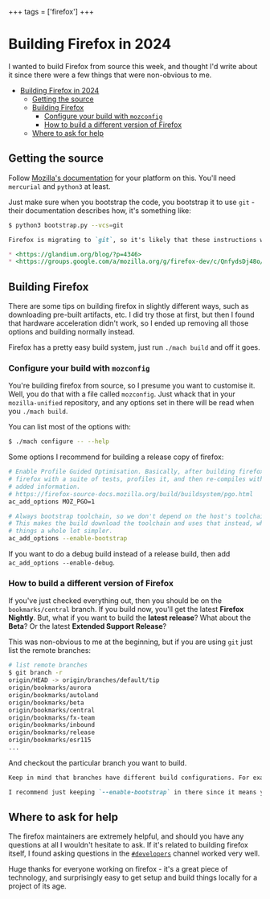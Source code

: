 +++
tags = ['firefox']
+++

# Building Firefox in 2024

I wanted to build Firefox from source this week, and thought I'd write about it since there were a few things that were non-obvious to me.

- [Building Firefox in 2024](#building-firefox-in-2024)
  - [Getting the source](#getting-the-source)
  - [Building Firefox](#building-firefox)
    - [Configure your build with `mozconfig`](#configure-your-build-with-mozconfig)
    - [How to build a different version of Firefox](#how-to-build-a-different-version-of-firefox)
  - [Where to ask for help](#where-to-ask-for-help)

## Getting the source

Follow [Mozilla's documentation](https://firefox-source-docs.mozilla.org/setup/index.html) for your platform on this. You'll need `mercurial` and `python3` at least.

Just make sure when you bootstrap the code, you bootstrap it to use `git` - their documentation describes how, it's something like:

```bash
$ python3 bootstrap.py --vcs=git
```

~~~md tip title="Firefox is officially migrating to git"
Firefox is migrating to `git`, so it's likely that these instructions will be out of date by the time you read this. More on that here:

* <https://glandium.org/blog/?p=4346>
* <https://groups.google.com/a/mozilla.org/g/firefox-dev/c/QnfydsDj48o/m/8WadV0_dBQAJ?pli=1>
~~~

## Building Firefox

There are some tips on building firefox in slightly different ways, such as downloading pre-built artifacts, etc. I did try those at first, but then I found that hardware acceleration didn't work, so I ended up removing all those options and building normally instead.

Firefox has a pretty easy build system, just run `./mach build` and off it goes.

### Configure your build with `mozconfig`

You're building firefox from source, so I presume you want to customise it. Well, you do that with a file called `mozconfig`. Just whack that in your `mozilla-unified` repository, and any options set in there will be read when you `./mach build`.

You can list most of the options with:

```bash title="List all configure options"
$ ./mach configure -- --help
```

Some options I recommend for building a release copy of firefox:

```bash title="Recommended options for a release build"
# Enable Profile Guided Optimisation. Basically, after building firefox, it runs
# firefox with a suite of tests, profiles it, and then re-compiles with that
# added information.
# https://firefox-source-docs.mozilla.org/build/buildsystem/pgo.html
ac_add_options MOZ_PGO=1

# Always bootstrap toolchain, so we don't depend on the host's toolchain.
# This makes the build download the toolchain and uses that instead, which makes
# things a whole lot simpler.
ac_add_options --enable-bootstrap
```

If you want to do a debug build instead of a release build, then add `ac_add_options --enable-debug`.

### How to build a different version of Firefox

If you've just checked everything out, then you should be on the `bookmarks/central` branch. If you build now, you'll get the latest **Firefox Nightly**. But, what if you want to build the **latest release**? What about the **Beta**? Or the latest **Extended Support Release**?

This was non-obvious to me at the beginning, but if you are using `git` just list the remote branches:

```bash title="List firefox versions to build"
# list remote branches
$ git branch -r
origin/HEAD -> origin/branches/default/tip
origin/bookmarks/aurora
origin/bookmarks/autoland
origin/bookmarks/beta
origin/bookmarks/central
origin/bookmarks/fx-team
origin/bookmarks/inbound
origin/bookmarks/release
origin/bookmarks/esr115
...
```

And checkout the particular branch you want to build.

~~~md tip
Keep in mind that branches have different build configurations. For example, the `bookmarks/release` branch doesn't automatically include `--enable-bootstrap` like the `bookmarks/central` branch does.

I recommend just keeping `--enable-bootstrap` in there since it means you don't need to make any changes to your machine's build system.
~~~


## Where to ask for help

The firefox maintainers are extremely helpful, and should you have any questions at all I wouldn't hesitate to ask. If it's related to building firefox itself, I found asking questions in the [`#developers`](https://chat.mozilla.org/#/room/#developers:mozilla.org) channel worked very well.

Huge thanks for everyone working on firefox - it's a great piece of technology, and surprisingly easy to get setup and build things locally for a project of its age.
